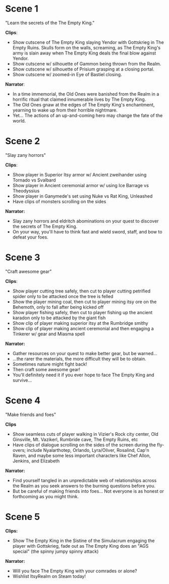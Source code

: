 # Scene 1

"Learn the secrets of the The Empty King."

**Clips**:
* Show cutscene of The Empty King slaying Yendor with Gottskrieg in The Empty Ruins. Skulls form on the walls, screaming, as The Empty King's army is slain away when The Empty King deals the final blow against Yendor.
* Show cutscene w/ silhouette of Gammon being thrown from the Realm.
* Show cutscene w/ silhouette of Prisium grasping at a closing portal.
* Show cutscene w/ zoomed-in Eye of Bastiel closing.

**Narrator**:
* In a time immemorial, the Old Ones were banished from the Realm in a horrific ritual that claimed innumerable lives by The Empty King.
* The Old Ones gnaw at the edges of The Empty King's enchantment, yearning to wake up from their horrible nightmare.
* Yet... The actions of an up-and-coming hero may change the fate of the world.

# Scene 2

"Slay zany horrors"

**Clips**:
* Show player in Superior Itsy armor w/ Ancient zweihander using Tornado vs Svalbard
* Show player in Ancient ceremonial armor w/ using Ice Barrage vs Theodyssius
* Show player in Ganymede's set using Nuke vs Rat King, Unleashed
* Have clips of monsters scrolling on the sides

**Narrator:**
* Slay zany horrors and eldritch abominations on your quest to discover the secrets of The Empty King.
* On your way, you'll have to think fast and wield sword, staff, and bow to defeat your foes.

# Scene 3

"Craft awesome gear"

**Clips**:
* Show player cutting tree safely, then cut to player cutting petrified spider only to be attacked once the tree is felled
* Show the player mining coal, then cut to player mining itsy ore on the Behemoth, only to fall after being kicked off
* Show player fishing safely, then cut to player fishing up the ancient karadon only to be attacked by the giant fish
* Show clip of player making superior itsy at the Rumbridge smithy
* Show clip of player making ancient ceremonial and then engaging a Tinkerer w/ gear and Miasma spell

**Narrator:**
* Gather resources on your quest to make better gear, but be warned...
* ...the rarer the materials, the more difficult they will be to obtain.
* Sometimes nature might fight back!
* Then craft some awesome gear!
* You'll definitely need it if you ever hope to face The Empty King and survive...

# Scene 4

"Make friends and foes"

**Clips**
* Show seamless cuts of player walking in Vizier's Rock city center, Old Ginsville, Mt. Vazikerl, Rumbride cave, The Empty Ruins, etc
* Have clips of dialogue scrolling on the sides of the screen during the fly-overs; include Nyalarthotep, Orlando, Lyra/Oliver, Rosalind, Cap'n Raven, and maybe some less important characters like Chef Allon, Jenkins, and Elizabeth

**Narrator:**
* Find yourself tangled in an unpredictable web of relationships across the Realm as you seek answers to the burning questions before you.
* But be careful of making friends into foes... Not everyone is as honest or forthcoming as you might think.

# Scene 5

**Clips:**
* Show The Empty King in the Sistine of the Simulacrum engaging the player with Gottskrieg, fade out as The Empty King does an "AGS special" (the spinny jumpy spinny attack)

**Narrator:**
* Will you face The Empty King with your comrades or alone?
* Wishlist ItsyRealm on Steam today!